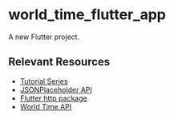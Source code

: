 # world_time_flutter_app

A new Flutter project.


## Relevant Resources

- [Tutorial Series](https://youtube.com/playlist?list=PL4cUxeGkcC9jLYyp2Aoh6hcWuxFDX6PBJ)
- [JSONPlaceholder API](https://jsonplaceholder.typicode.com/)
- [Flutter http package](https://pub.dev/packages/http/install)
- [World Time API](http://worldtimeapi.org/)


